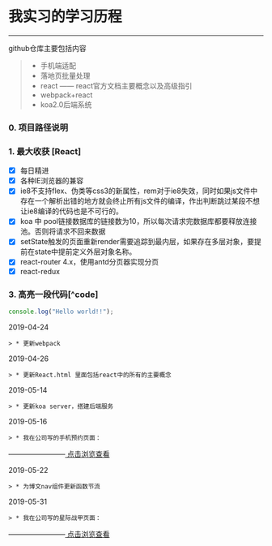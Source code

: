 ﻿# 我实习的学习历程

-----

github仓库主要包括内容


> * 手机端适配
> * 落地页批量处理
> * react —— react官方文档主要概念以及高级指引
> * webpack+react
> * koa2.0后端系统

### 0. 项目路径说明

### 1. 最大收获 [React]

- [x] 每日精进
- [x] 各种IE浏览器的兼容
- [x] ie8不支持flex、伪类等css3的新属性，rem对于ie8失效，同时如果js文件中存在一个解析出错的地方就会终止所有js文件的编译，作出判断跳过某段不想让ie8编译的代码也是不可行的。
- [x] koa 中 pool链接数据库的链接数为10，所以每次请求完数据库都要释放连接池。否则将请求不回来数据
- [x] setState触发的页面重新render需要追踪到最内层，如果存在多层对象，要提前在state中提前定义外层对象名称。
- [x] react-router 4.x，使用antd分页器实现分页
- [x] react-redux

### 3. 高亮一段代码[^code] 

```javascript
console.log("Hello world!!");
```

2019-04-24

    > * 更新webpack
    
2019-04-26

    > * 更新React.html 里面包括react中的所有的主要概念

2019-05-14

    > * 更新koa server，搭建后端服务

2019-05-16

    > * 我在公司写的手机预约页面：
   ————————[ 点击浏览查看 ]( http://mevent.cy.com/wjhy/20190516/m/hw/index.html )
  
2019-05-22

    > * 为博文nav组件更新函数节流
    
2019-05-31

    > * 我在公司写的星际战甲页面：
   ————————[ 点击浏览查看 ]( http://event.changyou.com/wf/201905/fetena/pc/index.html )
